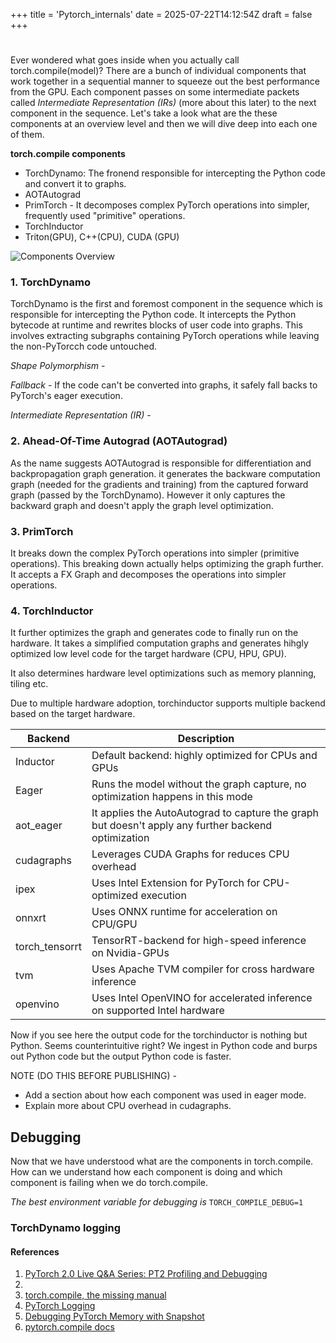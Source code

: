 +++
title = 'Pytorch_internals'
date = 2025-07-22T14:12:54Z
draft = false
+++

# 

Ever wondered what goes inside when you actually call torch.compile(model)?
There are a bunch of individual components that work together in a sequential manner to squeeze out the best performance from the GPU. Each component passes on some intermediate packets called *Intermediate Representation (IRs)* (more about this later) to the next component in the sequence. 
Let's take a look what are the these components at an overview level and then we will dive deep into each one of them.

**torch.compile components**
- TorchDynamo: The fronend responsible for intercepting the Python code and convert it to graphs.
- AOTAutograd
- PrimTorch - It decomposes complex PyTorch operations into simpler, frequently used "primitive" operations.
- TorchInductor 
- Triton(GPU), C++(CPU), CUDA (GPU)


![Components Overview](./assets/pytorch_internals/components_overview.avif)


### 1. TorchDynamo
TorchDynamo is the first and foremost component in the sequence which is responsible for intercepting the Python code. 
It intercepts the Python bytecode at runtime and rewrites blocks of user code into graphs. This involves extracting subgraphs containing PyTorch operations while leaving the non-PyTorcch code untouched. 

*Shape Polymorphism* - 

*Fallback* - If the code can't be converted into graphs, it safely fall backs to PyTorch's eager execution.

*Intermediate Representation (IR)* - 


### 2. Ahead-Of-Time Autograd (AOTAutograd)
As the name suggests AOTAutograd is responsible for differentiation and backpropagation graph generation.
it generates the backware computation graph (needed for the gradients and training) from the captured forward graph (passed by the TorchDynamo). However it only captures the backward graph and doesn't apply the graph level optimization.


### 3. PrimTorch
It breaks down the complex PyTorch operations into simpler (primitive operations). This breaking down actually helps optimizing the graph further. It accepts a FX Graph and decomposes the operations into simpler operations.


### 4. TorchInductor
It further optimizes the graph and generates code to finally run on the hardware. It takes a simplified computation graphs and generates hihgly optimized low level code for the target hardware (CPU, HPU, GPU).

It also determines hardware level optimizations such as memory planning, tiling etc.

Due to multiple hardware adoption, torchinductor supports multiple backend
based on the target hardware. 

| Backend | Description | 
|---------|-------------|
| Inductor| Default backend: highly optimized for CPUs and GPUs |
| Eager   | Runs the model without the graph capture, no optimization happens in this mode |
| aot_eager| It applies the AutoAutograd to capture the graph but doesn't apply any further backend optimization |
| cudagraphs | Leverages CUDA Graphs for reduces CPU overhead |
| ipex  | Uses Intel Extension for PyTorch for CPU-optimized execution |
| onnxrt | Uses ONNX runtime for acceleration on CPU/GPU |
| torch_tensorrt | TensorRT-backend for high-speed inference on Nvidia-GPUs | 
| tvm | Uses Apache TVM compiler for cross hardware inference | 
| openvino | Uses Intel OpenVINO for accelerated inference on supported Intel hardware | 


Now if you see here the output code for the torchinductor is nothing but Python. Seems counterintuitive right? We ingest in Python code and burps out Python code but the output Python code is faster. 



NOTE (DO THIS BEFORE PUBLISHING) - 
- Add a section about how each component was used in eager mode.
- Explain more about CPU overhead in cudagraphs. 

## Debugging

Now that we have understood what are the components in torch.compile. How can we understand how each component is doing and which component is failing when we do torch.compile.

*The best environment variable for debugging is*
`TORCH_COMPILE_DEBUG=1`

### TorchDynamo logging





#### References 
1. [PyTorch 2.0 Live Q&A Series: PT2 Profiling and Debugging](https://www.youtube.com/live/1FSBurHpH_Q?si=NMWkZYZx1FaNQxYs)
2. [](https://blog.ezyang.com/2024/11/ways-to-use-torch-compile/)
3. [torch.compile, the missing manual](https://docs.google.com/document/d/1y5CRfMLdwEoF1nTk9q8qEu1mgMUuUtvhklPKJ2emLU8/edit?tab=t.0)
4. [PyTorch Logging](https://docs.pytorch.org/docs/stable/logging.html)
5. [Debugging PyTorch Memory with Snapshot](https://zdevito.github.io/2022/08/16/memory-snapshots.html)
6. [pytorch.compile docs](https://docs.pytorch.org/docs/stable/torch.compiler.html)